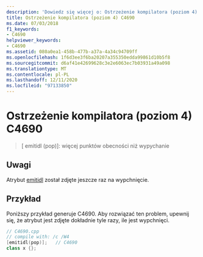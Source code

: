 ```yaml
---
description: 'Dowiedz się więcej o: Ostrzeżenie kompilatora (poziom 4) C4690'
title: Ostrzeżenie kompilatora (poziom 4) C4690
ms.date: 07/03/2018
f1_keywords:
- C4690
helpviewer_keywords:
- C4690
ms.assetid: 080a0ea1-458b-477b-a37a-4a34c94709ff
ms.openlocfilehash: 1f6d3ee3f6ba20207a355350edda99861d10b5f8
ms.sourcegitcommit: d6af41e42699628c3e2e6063ec7b03931a49a098
ms.translationtype: MT
ms.contentlocale: pl-PL
ms.lasthandoff: 12/11/2020
ms.locfileid: "97133850"
---
```

# <a name="compiler-warning-level-4-c4690"></a>Ostrzeżenie kompilatora (poziom 4) C4690

> \[ emitidl (pop)]: więcej punktów obecności niż wypychanie

## <a name="remarks"></a>Uwagi

Atrybut [emitidl](../../windows/attributes/emitidl.md) został zdjęte jeszcze raz na wypchnięcie.

## <a name="example"></a>Przykład

Poniższy przykład generuje C4690. Aby rozwiązać ten problem, upewnij się, że atrybut jest zdjęte dokładnie tyle razy, ile jest wypchnięci.

```cpp
// C4690.cpp
// compile with: /c /W4
[emitidl(pop)];   // C4690
class x {};
```
